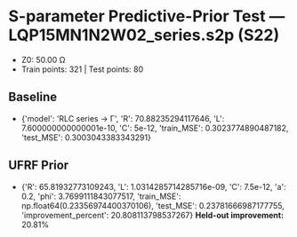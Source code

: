# S-parameter Predictive-Prior Test — LQP15MN1N2W02_series.s2p (S22)
- Z0: 50.00 Ω
- Train points: 321  |  Test points: 80

## Baseline
- {'model': 'RLC series -> Γ', 'R': 70.88235294117646, 'L': 7.600000000000001e-10, 'C': 5e-12, 'train_MSE': 0.3023774890487182, 'test_MSE': 0.3003043383343291}

## UFRF Prior
- {'R': 65.81932773109243, 'L': 1.0314285714285716e-09, 'C': 7.5e-12, 'a': 0.2, 'phi': 3.7699111843077517, 'train_MSE': np.float64(0.23356974400370106), 'test_MSE': 0.23781666987177755, 'improvement_percent': 20.808113798537267}
**Held-out improvement:** 20.81%